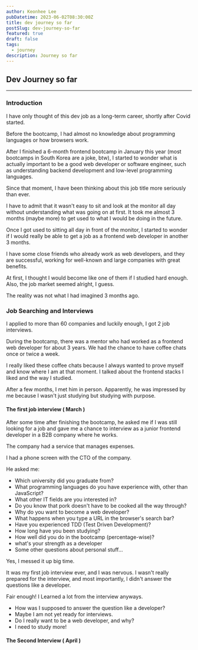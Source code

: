 ```yaml
---
author: Keonhee Lee
pubDatetime: 2023-06-02T08:30:00Z
title: dev journey so far
postSlug: dev-journey-so-far
featured: true
draft: false
tags:
  - journey
description: Journey so far
---
```


## Dev Journey so far

---

### Introduction

I have only thought of this dev job as a long-term career, shortly after Covid started.

Before the bootcamp, I had almost no knowledge about programming languages or how browsers work.

After I finished a 6-month frontend bootcamp in January this year (most bootcamps in South Korea are a joke, btw), I started to wonder what is actually important to be a good web developer or software engineer, such as understanding backend development and low-level programming languages.

Since that moment, I have been thinking about this job title more seriously than ever.

I have to admit that it wasn't easy to sit and look at the monitor all day without understanding what was going on at first. It took me almost 3 months (maybe more) to get used to what I would be doing in the future.

Once I got used to sitting all day in front of the monitor, I started to wonder if I would really be able to get a job as a frontend web developer in another 3 months.

I have some close friends who already work as web developers, and they are successful, working for well-known and large companies with great benefits.

At first, I thought I would become like one of them if I studied hard enough. Also, the job market seemed alright, I guess.

The reality was not what I had imagined 3 months ago.

### Job Searching and Interviews

I applied to more than 60 companies and luckily enough, I got 2 job interviews.

During the bootcamp, there was a mentor who had worked as a frontend web developer for about 3 years. We had the chance to have coffee chats once or twice a week.

I really liked these coffee chats because I always wanted to prove myself and know where I am at that moment. I talked about the frontend stacks I liked and the way I studied.

After a few months, I met him in person. Apparently, he was impressed by me because I wasn't just studying but studying with purpose.

#### The first job interview ( March )

After some time after finishing the bootcamp, he asked me if I was still looking for a job and gave me a chance to interview as a junior frontend developer in a B2B company where he works.

The company had a service that manages expenses.

I had a phone screen with the CTO of the company.

He asked me:

- Which university did you graduate from?
- What programming languages do you have experience with, other than JavaScript?
- What other IT fields are you interested in?
- Do you know that pork doesn't have to be cooked all the way through?
- Why do you want to become a web developer?
- What happens when you type a URL in the browser's search bar?
- Have you experienced TDD (Test Driven Development)?
- How long have you been studying?
- How well did you do in the bootcamp (percentage-wise)?
- what's your strength as a developer
- Some other questions about personal stuff...

Yes, I messed it up big time.

It was my first job interview ever, and I was nervous. I wasn't really prepared for the interview, and most importantly, I didn't answer the questions like a developer.

Fair enough! I Learned a lot from the interview anyways.

- How was I supposed to answer the question like a developer?
- Maybe I am not yet ready for interviews.
- Do I really want to be a web developer, and why?
- I need to study more!

#### The Second Interview ( April )

<!-- Of course, I have already applied for about 50 companies at that time.

Though, I think my resume was ok. most of companies reject mine. maybe 5 companies left, and i almost gave up. -->
